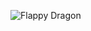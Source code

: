 
![Flappy Dragon](https://github.com/polarisiota/flappy-dragon/assets/60169692/e723b383-f3f5-40c1-b514-c6a1726a67f0)
